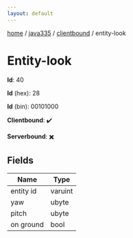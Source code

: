 ```yaml
---
layout: default
---
```


[home](/)  /  [java335](/protocol/java335)  /  [clientbound](/protocol/java335/clientbound)  /  entity-look

# Entity-look

**Id**: 40

**Id** (hex): 28

**Id** (bin): 00101000

**Clientbound**: ✔️

**Serverbound**: ✖️

## Fields

Name | Type
---|---
entity id | varuint
yaw | ubyte
pitch | ubyte
on ground | bool

